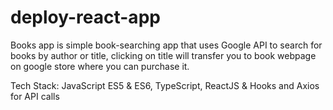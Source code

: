 # deploy-react-app
Books app is simple book-searching app that uses Google API to search for books by author or title, clicking on title will transfer you to book webpage on google store where you can purchase it.

Tech Stack: JavaScript ES5 & ES6, TypeScript, ReactJS & Hooks and Axios for API calls
